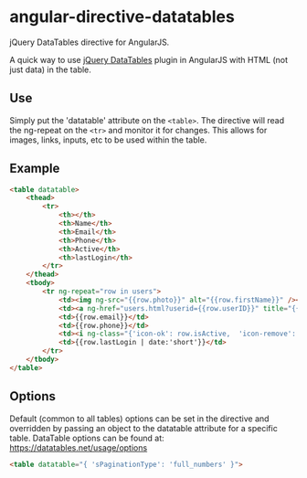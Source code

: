 angular-directive-datatables
============================

jQuery DataTables directive for AngularJS.

A quick way to use [jQuery DataTables](https://datatables.net/) plugin in AngularJS with HTML (not just data) in the table.

## Use
Simply put the 'datatable' attribute on the ```<table>```. The directive will read the ng-repeat on the ```<tr>``` and monitor it for changes. This allows for images, links, inputs, etc to be used within the table.

## Example
```html
<table datatable>
    <thead>
        <tr>
            <th></th>
            <th>Name</th>
            <th>Email</th>
            <th>Phone</th>
            <th>Active</th>
            <th>lastLogin</th>
        </tr>
    </thead>
    <tbody>
        <tr ng-repeat="row in users">
            <td><img ng-src="{{row.photo}}" alt="{{row.firstName}}" /></td>
            <td><a ng-href="users.html?userid={{row.userID}}" title="{{row.FirstName}} {{row.lastName}}">{{row.FirstName}} {{row.lastName}}</a></td>
            <td>{{row.email}}</td>
            <td>{{row.phone}}</td>
            <td><i ng-class="{'icon-ok': row.isActive,  'icon-remove': !row.isActive}"></i></td>
            <td>{{row.lastLogin | date:'short'}}</td>
        </tr>
    </tbody>
</table>
```

## Options
Default (common to all tables) options can be set in the directive and overridden by passing an object to the datatable attribute for a specific table.
DataTable options can be found at: https://datatables.net/usage/options

```html
<table datatable="{ 'sPaginationType': 'full_numbers' }">
```
